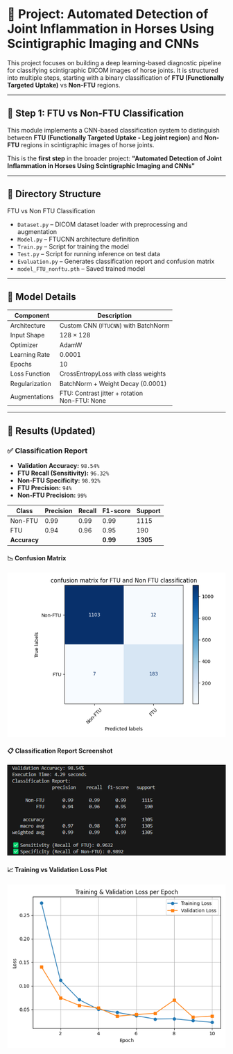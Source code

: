 # 🤖 Project: Automated Detection of Joint Inflammation in Horses Using Scintigraphic Imaging and CNNs

This project focuses on building a deep learning-based diagnostic pipeline for classifying scintigraphic DICOM images of horse joints. It is structured into multiple steps, starting with a binary classification of **FTU (Functionally Targeted Uptake)** vs **Non-FTU** regions.

---

## 📌 Step 1: FTU vs Non-FTU Classification

This module implements a CNN-based classification system to distinguish between **FTU (Functionally Targeted Uptake - Leg joint region)** and **Non-FTU** regions in scintigraphic images of horse joints.

This is the **first step** in the broader project:
**"Automated Detection of Joint Inflammation in Horses Using Scintigraphic Imaging and CNNs"**

---

## 📁 Directory Structure

FTU vs Non FTU Classification
- `Dataset.py` – DICOM dataset loader with preprocessing and augmentation
- `Model.py` – FTUCNN architecture definition
- `Train.py` – Script for training the model
- `Test.py` – Script for running inference on test data
- `Evaluation.py` – Generates classification report and confusion matrix
- `model_FTU_nonftu.pth` – Saved trained model

---

## 🧠 Model Details

| Component       | Description                                         |
|----------------|-----------------------------------------------------|
| Architecture    | Custom CNN (`FTUCNN`) with BatchNorm               |
| Input Shape     | 128 × 128                                           |
| Optimizer       | AdamW                                              |
| Learning Rate   | 0.0001                                             |
| Epochs          | 10                                                 |
| Loss Function   | CrossEntropyLoss with class weights                |
| Regularization  | BatchNorm + Weight Decay (0.0001)                  |
| Augmentations   | FTU: Contrast jitter + rotation<br>Non-FTU: None   |

---

## 🧪 Results (Updated)

### ✅ Classification Report
- **Validation Accuracy:** `98.54%`
- **FTU Recall (Sensitivity):** `96.32%`
- **Non-FTU Specificity:** `98.92%`
- **FTU Precision:** `94%`
- **Non-FTU Precision:** `99%`

| Class     | Precision | Recall | F1-score | Support |
|-----------|-----------|--------|----------|---------|
| Non-FTU   | 0.99      | 0.99   | 0.99     | 1115    |
| FTU       | 0.94      | 0.96   | 0.95     | 190     |
| **Accuracy** |         |        | **0.99** | **1305** |

#### 📉 Confusion Matrix

![Confusion Matrix](Images/FTU%20classification(cm).png)

#### 📋 Classification Report Screenshot

![Classification Report](Images/FTU%20classification%20report.png)

#### 📈 Training vs Validation Loss Plot

![Loss Plot](Images/train_Val_loss.png)
